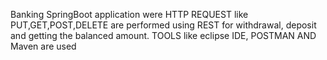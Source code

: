 Banking SpringBoot application were HTTP REQUEST like PUT,GET,POST,DELETE are performed using REST for withdrawal, deposit and getting the balanced amount.
TOOLS like eclipse IDE, POSTMAN AND Maven are used
